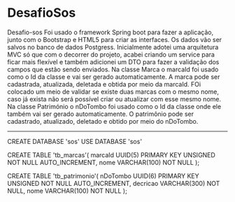 # DesafioSos
Desafio-sos
Foi usado o framework Spring boot para fazer a aplicação, junto com o Bootstrap e HTML5 para criar as interfaces. Os dados vão ser salvos no banco de dados Postgress.
Inicialmente adotei uma arquitetura MVC só que com o decorrer do projeto, acabei criando um service para ficar mais flexível e também adicionei um DTO para fazer a
validação dos campos que estão sendo enviados.
Na classe Marca o marcaId foi usado como o Id da classe e vai ser gerado automaticamente. A marca pode ser cadastrada, atualizada, deletada e obtida por meio da marcaId.  FOi colocado um meio de 
validar se existe duas marcas com o mesmo nome, caso já exista não será possível criar ou atualizar com esse mesmo nome.
Na classe Património o nDoTombo foi usado como o Id da classe onde ele também vai ser gerado automaticamente. O patrimônio pode ser cadastrado, atualizado, deletado e
obtido por meio do nDoTombo.

--------------------------------------------------------------
CREATE DATABASE 'sos'
USE DATABASE 'sos'

CREATE TABLE 'tb_marcas'(
marcaId UUID(5) PRIMARY KEY UNSIGNED NOT NULL AUTO_INCREMENT,
nome VARCHAR(100) NOT NULL
);

CREATE TABLE 'tb_patrimonio'(
nDoTombo UUID(6) PRIMARY KEY UNSIGNED NOT NULL AUTO_INCREMENT, 
decricao VARCHAR(300) NOT NULL,
nome VARCHAR(100) NOT NULL
);
